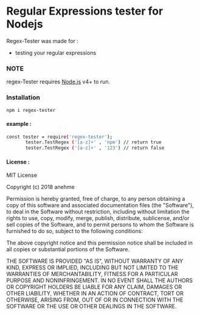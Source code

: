 #  Regular Expressions tester for Nodejs

Regex-Tester was made for  :
  - testing your regular expressions

### NOTE

regex-Tester requires [Node.js](https://nodejs.org/) v4+ to run.

### Installation

```sh
npm i regex-tester
```
#### example :
```sh
const tester = require('regex-tester');
       tester.TestRegex ('[a-z]+' , 'npm') // return true
       tester.TestRegex ('[a-z]+' , '123') // return false
```
#### License :
MIT License

Copyright (c) 2018 anehme

Permission is hereby granted, free of charge, to any person obtaining a copy of this software and associated documentation files (the "Software"), to deal in the Software without restriction, including without limitation the rights to use, copy, modify, merge, publish, distribute, sublicense, and/or sell copies of the Software, and to permit persons to whom the Software is furnished to do so, subject to the following conditions:

The above copyright notice and this permission notice shall be included in all copies or substantial portions of the Software.

THE SOFTWARE IS PROVIDED "AS IS", WITHOUT WARRANTY OF ANY KIND, EXPRESS OR IMPLIED, INCLUDING BUT NOT LIMITED TO THE WARRANTIES OF MERCHANTABILITY, FITNESS FOR A PARTICULAR PURPOSE AND NONINFRINGEMENT. IN NO EVENT SHALL THE AUTHORS OR COPYRIGHT HOLDERS BE LIABLE FOR ANY CLAIM, DAMAGES OR OTHER LIABILITY, WHETHER IN AN ACTION OF CONTRACT, TORT OR OTHERWISE, ARISING FROM, OUT OF OR IN CONNECTION WITH THE SOFTWARE OR THE USE OR OTHER DEALINGS IN THE SOFTWARE.
